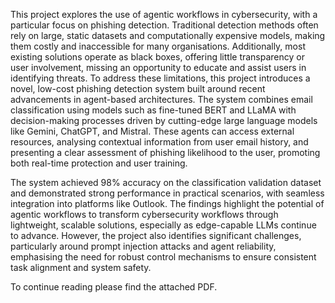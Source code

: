 This project explores the use of agentic workflows in cybersecurity, with a particular focus on 
phishing detection. Traditional detection methods often rely on large, static datasets and
computationally expensive models, making them costly and inaccessible for many organisations.
Additionally, most existing solutions operate as black boxes, offering little transparency or user
involvement, missing an opportunity to educate and assist users in identifying threats.
To address these limitations, this project introduces a novel, low-cost phishing detection system
built around recent advancements in agent-based architectures. The system combines email
classification using models such as fine-tuned BERT and LLaMA with decision-making processes
driven by cutting-edge large language models like Gemini, ChatGPT, and Mistral. These agents can
access external resources, analysing contextual information from user email history, and presenting
a clear assessment of phishing likelihood to the user, promoting both real-time protection and user
training.

The system achieved 98% accuracy on the classification validation dataset and demonstrated strong
performance in practical scenarios, with seamless integration into platforms like Outlook. The
findings highlight the potential of agentic workflows to transform cybersecurity workflows through
lightweight, scalable solutions, especially as edge-capable LLMs continue to advance. However, the
project also identifies significant challenges, particularly around prompt injection attacks and agent
reliability, emphasising the need for robust control mechanisms to ensure consistent task alignment
and system safety.

To continue reading please find the attached PDF.
